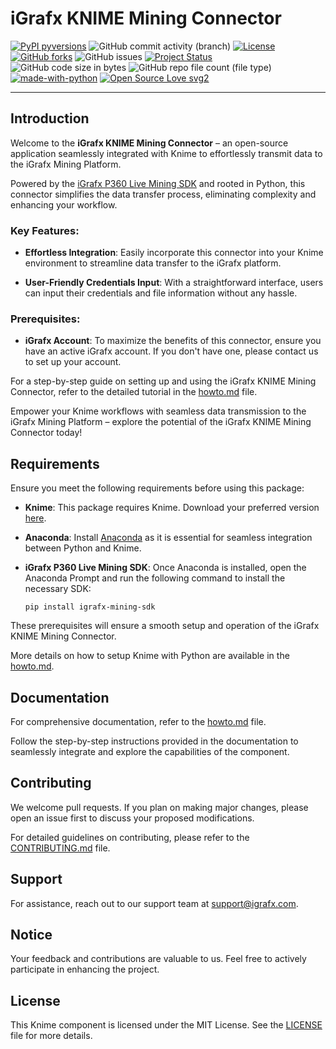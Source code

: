 # iGrafx KNIME Mining Connector

[![PyPI pyversions](https://img.shields.io/pypi/pyversions/ansicolortags.svg)](https://pypi.python.org/pypi/ansicolortags/)
![GitHub commit activity (branch)](https://img.shields.io/github/commit-activity/m/igrafx/KNIME-Mining-connector?color=orange)
[![License](https://img.shields.io/badge/license-MIT-green.svg)](https://github.com/igrafx/KNIME-Mining-connector/blob/main/LICENSE)
[![GitHub forks](https://badgen.net/github/forks/igrafx/mining-python-sdk)](https://github.com/igrafx/KNIME-Mining-connector/forks)
![GitHub issues](https://img.shields.io/github/issues/igrafx/KNIME-Mining-connector?color=)
[![Project Status](http://www.repostatus.org/badges/latest/active.svg)](http://www.repostatus.org/#active)
![GitHub code size in bytes](https://img.shields.io/github/languages/code-size/igrafx/KNIME-Mining-connector?color=purple)
![GitHub repo file count (file type)](https://img.shields.io/github/directory-file-count/igrafx/KNIME-Mining-connector?color=pink)
[![made-with-python](https://img.shields.io/badge/Made%20with-Python-1f425f.svg)](https://www.python.org/)
[![Open Source Love svg2](https://badges.frapsoft.com/os/v2/open-source.svg?v=103)](https://github.com/ellerbrock/open-source-badges/)

***
## Introduction

Welcome to the **iGrafx KNIME Mining Connector** – an open-source application seamlessly integrated with Knime to effortlessly transmit data to the iGrafx Mining Platform.

Powered by the [iGrafx P360 Live Mining SDK](https://github.com/igrafx/mining-python-sdk) and rooted in Python, this connector simplifies the data transfer process, eliminating complexity and enhancing your workflow.

### Key Features:

- **Effortless Integration**: Easily incorporate this connector into your Knime environment to streamline data transfer to the iGrafx platform.

- **User-Friendly Credentials Input**: With a straightforward interface, users can input their credentials and file information without any hassle.

### Prerequisites:

- **iGrafx Account**: To maximize the benefits of this connector, ensure you have an active iGrafx account. If you don't have one, please contact us to set up your account.

For a step-by-step guide on setting up and using the iGrafx KNIME Mining Connector, refer to the detailed tutorial in the [howto.md](link-to-howto.md) file.

Empower your Knime workflows with seamless data transmission to the iGrafx Mining Platform – explore the potential of the iGrafx KNIME Mining Connector today!


## Requirements

Ensure you meet the following requirements before using this package:

- **Knime**: This package requires Knime. Download your preferred version [here](https://www.knime.com/downloads).

- **Anaconda**: Install [Anaconda](https://www.anaconda.com/download) as it is essential for seamless integration between Python and Knime.

- **iGrafx P360 Live Mining SDK**: Once Anaconda is installed, open the Anaconda Prompt and run the following command to install the necessary SDK:

  ```shell
  pip install igrafx-mining-sdk
  ```

These prerequisites will ensure a smooth setup and operation of the iGrafx KNIME Mining Connector.

More details on how to setup Knime with Python are available in the [howto.md]().

## Documentation

For comprehensive documentation, refer to the [howto.md](link-to-howto.md) file.

Follow the step-by-step instructions provided in the documentation to seamlessly integrate and explore the capabilities of the component.


## Contributing

We welcome pull requests. If you plan on making major changes, please open an issue first to discuss your proposed modifications. 

For detailed guidelines on contributing, please refer to the [CONTRIBUTING.md](link-to-CONTRIBUTING.md) file.

## Support

For assistance, reach out to our support team at [support@igrafx.com](mailto:support@igrafx.com).

## Notice

Your feedback and contributions are valuable to us. Feel free to actively participate in enhancing the project.

## License

This Knime component is licensed under the MIT License. See the [LICENSE](link-to-LICENSE) file for more details.


